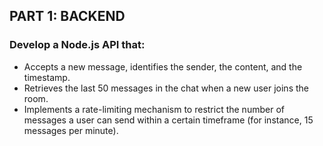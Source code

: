 ## PART 1: BACKEND

### Develop a Node.js API that:

- Accepts a new message, identifies the sender, the content, and the timestamp.
- Retrieves the last 50 messages in the chat when a new user joins the room.
- Implements a rate-limiting mechanism to restrict the number of messages a user can send within a certain timeframe (for instance, 15 messages per minute).
